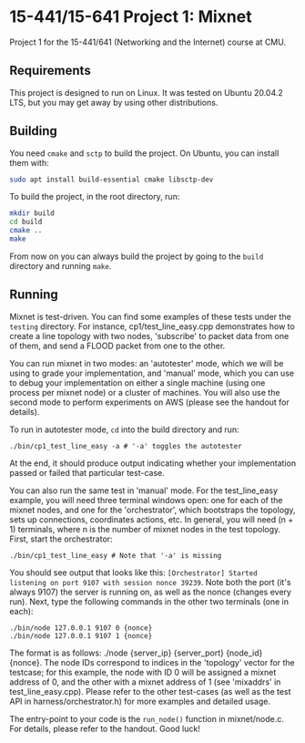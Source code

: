 # 15-441/15-641 Project 1: Mixnet

Project 1 for the 15-441/641 (Networking and the Internet) course at CMU. 

## Requirements

This project is designed to run on Linux. It was tested on Ubuntu 20.04.2 LTS, but you may get away by using other distributions.

## Building

You need `cmake` and `sctp` to build the project. On Ubuntu, you can install them with:
```bash
sudo apt install build-essential cmake libsctp-dev
```

To build the project, in the root directory, run:
```bash
mkdir build
cd build
cmake ..
make
```

From now on you can always build the project by going to the `build` directory and running `make`.

## Running

Mixnet is test-driven. You can find some examples of these tests under the `testing` directory. For instance, cp1/test_line_easy.cpp demonstrates how to create a line topology with two nodes, 'subscribe' to packet data from one of them, and send a FLOOD packet from one to the other.

You can run mixnet in two modes: an 'autotester' mode, which we will be using to grade your implementation, and 'manual' mode, which you can use to debug your implementation on either a single machine (using one process per mixnet node) or a cluster of machines. You will also use the second mode to perform experiments on AWS (please see the handout for details).

To run in autotester mode, `cd` into the build directory and run:
```
./bin/cp1_test_line_easy -a # '-a' toggles the autotester
```
At the end, it should produce output indicating whether your implementation passed or failed that particular test-case.

You can also run the same test in 'manual' mode. For the test_line_easy example, you will need three terminal windows open: one for each of the mixnet nodes, and one for the 'orchestrator', which bootstraps the topology, sets up connections, coordinates actions, etc. In general, you will need (n + 1) terminals, where n is the number of mixnet nodes in the test topology. First, start the orchestrator:
```
./bin/cp1_test_line_easy # Note that '-a' is missing
```

You should see output that looks like this: ```[Orchestrator] Started listening on port 9107 with session nonce 39239```. Note both the port (it's always 9107) the server is running on, as well as the nonce (changes every run). Next, type the following commands in the other two terminals (one in each):
```
./bin/node 127.0.0.1 9107 0 {nonce}
./bin/node 127.0.0.1 9107 1 {nonce}
```
The format is as follows: ./node {server_ip} {server_port} {node_id} {nonce}. The node IDs correspond to indices in the 'topology' vector for the testcase; for this example, the node with ID 0 will be assigned a mixnet address of 0, and the other with a mixnet address of 1 (see 'mixaddrs' in test_line_easy.cpp). Please refer to the other test-cases (as well as the test API in harness/orchestrator.h) for more examples and detailed usage.

The entry-point to your code is the `run_node()` function in mixnet/node.c. For details, please refer to the handout. Good luck!
